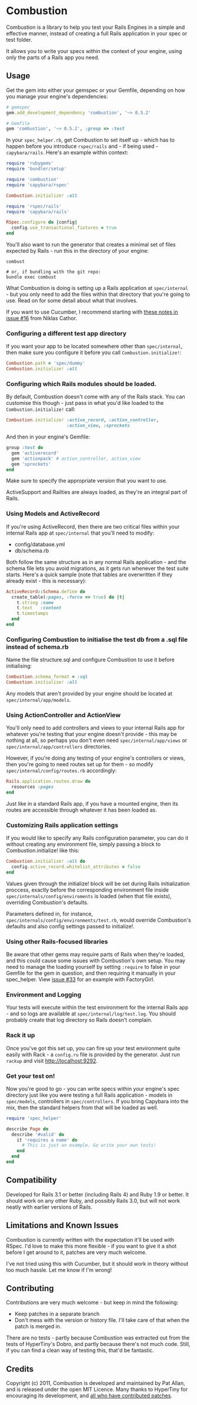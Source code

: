 # Combustion

Combustion is a library to help you test your Rails Engines in a simple and effective manner, instead of creating a full Rails application in your spec or test folder.

It allows you to write your specs within the context of your engine, using only the parts of a Rails app you need.

## Usage

Get the gem into either your gemspec or your Gemfile, depending on how you manage your engine's dependencies:

```ruby
# gemspec
gem.add_development_dependency 'combustion', '~> 0.5.2'

# Gemfile
gem 'combustion', '~> 0.5.2', :group => :test
```

In your `spec_helper.rb`, get Combustion to set itself up - which has to happen before you introduce `rspec/rails` and - if being used - `capybara/rails`. Here's an example within context:

```ruby
require 'rubygems'
require 'bundler/setup'

require 'combustion'
require 'capybara/rspec'

Combustion.initialize! :all

require 'rspec/rails'
require 'capybara/rails'

RSpec.configure do |config|
  config.use_transactional_fixtures = true
end
```

You'll also want to run the generator that creates a minimal set of files expected by Rails - run this in the directory of your engine:

```shell
combust

# or, if bundling with the git repo:
bundle exec combust
```


What Combustion is doing is setting up a Rails application at `spec/internal` - but you only need to add the files within that directory that you're going to use. Read on for some detail about what that involves.

If you want to use Cucumber, I recommend starting with [these notes in issue #16](https://github.com/pat/combustion/issues/16) from Niklas Cathor.

### Configuring a different test app directory

If you want your app to be located somewhere other than `spec/internal`, then make sure you configure it before you call `Combustion.initialize!`:

```ruby
Combustion.path = 'spec/dummy'
Combustion.initialize! :all
```


### Configuring which Rails modules should be loaded.

By default, Combustion doesn't come with any of the Rails stack. You can customise this though - just pass in what you'd like loaded to the `Combustion.initialize!` call:

```ruby
Combustion.initialize! :active_record, :action_controller,
                       :action_view, :sprockets
```


And then in your engine's Gemfile:

```ruby
group :test do
  gem 'activerecord'
  gem 'actionpack' # action_controller, action_view
  gem 'sprockets'
end
```

Make sure to specify the appropriate version that you want to use.

ActiveSupport and Railties are always loaded, as they're an integral part of Rails.

### Using Models and ActiveRecord

If you're using ActiveRecord, then there are two critical files within your internal Rails app at `spec/internal` that you'll need to modify:

* config/database.yml
* db/schema.rb

Both follow the same structure as in any normal Rails application - and the schema file lets you avoid migrations, as it gets run whenever the test suite starts. Here's a quick sample (note that tables are overwritten if they already exist - this is necessary):

```ruby
ActiveRecord::Schema.define do
  create_table(:pages, :force => true) do |t|
    t.string :name
    t.text   :content
    t.timestamps
  end
end
```

### Configuring Combustion to initialise the test db from a .sql file instead of schema.rb

Name the file structure.sql and configure Combustion to use it before initialising:

```ruby
Combustion.schema_format = :sql
Combustion.initialize! :all
```

Any models that aren't provided by your engine should be located at `spec/internal/app/models`.

### Using ActionController and ActionView

You'll only need to add controllers and views to your internal Rails app for whatever you're testing that your engine doesn't provide - this may be nothing at all, so perhaps you don't even need `spec/internal/app/views` or `spec/internal/app/controllers` directories.

However, if you're doing any testing of your engine's controllers or views, then you're going to need routes set up for them - so modify `spec/internal/config/routes.rb` accordingly:

```ruby
Rails.application.routes.draw do
  resources :pages
end
```

Just like in a standard Rails app, if you have a mounted engine, then its routes are accessible through whatever it has been loaded as.

### Customizing Rails application settings

If you would like to specify any Rails configuration parameter, you can do it without creating any environment file, simply passing a block to Combustion.initialize! like this:

```ruby
Combustion.initialize! :all do
  config.active_record.whitelist_attributes = false
end
```

Values given through the initialize! block will be set during Rails initialization proccess, exactly before the corresponding environment file inside `spec/internals/config/enviroments` is loaded (when that file exists), overriding Combustion's defaults.

Parameters defined in, for instance, `spec/internals/config/environments/test.rb`, would override Combustion's defaults and also config settings passed to initialize!.

### Using other Rails-focused libraries

Be aware that other gems may require parts of Rails when they're loaded, and this could cause some issues with Combustion's own setup. You may need to manage the loading yourself by setting `:require` to false in your Gemfile for the gem in question, and then requiring it manually in your spec_helper. View [issue #33](https://github.com/pat/combustion/issues/33) for an example with FactoryGirl.

### Environment and Logging

Your tests will execute within the test environment for the internal Rails app - and so logs are available at `spec/internal/log/test.log`. You should probably create that log directory so Rails doesn't complain.

### Rack it up

Once you've got this set up, you can fire up your test environment quite easily with Rack - a `config.ru` file is provided by the generator. Just run `rackup` and visit [http://localhost:9292](http://localhost:9292).

### Get your test on!

Now you're good to go - you can write specs within your engine's spec directory just like you were testing a full Rails application - models in `spec/models`, controllers in `spec/controllers`. If you bring Capybara into the mix, then the standard helpers from that will be loaded as well.

```ruby
require 'spec_helper'

describe Page do
  describe '#valid' do
    it 'requires a name' do
      # This is just an example. Go write your own tests!
    end
  end
end
```


## Compatibility

Developed for Rails 3.1 or better (including Rails 4) and Ruby 1.9 or better. It should work on any other Ruby, and possibly Rails 3.0, but will not work neatly with earlier versions of Rails.

## Limitations and Known Issues

Combustion is currently written with the expectation it'll be used with RSpec. I'd love to make this more flexible - if you want to give it a shot before I get around to it, patches are very much welcome.

I've not tried using this with Cucumber, but it should work in theory without too much hassle. Let me know if I'm wrong!

## Contributing

Contributions are very much welcome - but keep in mind the following:

* Keep patches in a separate branch
* Don't mess with the version or history file. I'll take care of that when the patch is merged in.

There are no tests - partly because Combustion was extracted out from the tests of HyperTiny's Dobro, and partly because there's not much code. Still, if you can find a clean way of testing this, that'd be fantastic.

## Credits

Copyright (c) 2011, Combustion is developed and maintained by Pat Allan, and is released under the open MIT Licence. Many thanks to HyperTiny for encouraging its development, and [all who have contributed patches](https://github.com/pat/combustion/contributors).

